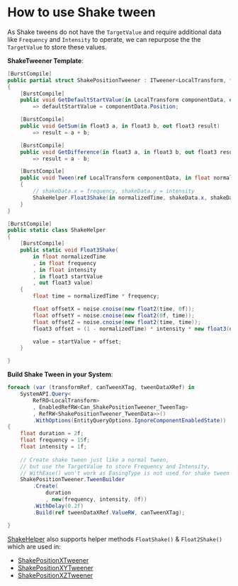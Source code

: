 # How to use Shake tween

As Shake tweens do not have the `TargetValue` and require additional data like `Frequency` and `Intensity` to operate, we can repurpose the the `TargetValue` to store these values.

**ShakeTweener Template**:
```cs
[BurstCompile]
public partial struct ShakePositionTweener : ITweener<LocalTransform, float3>
{
    [BurstCompile]
    public void GetDefaultStartValue(in LocalTransform componentData, out float3 defaultStartValue)
        => defaultStartValue = componentData.Position;

    [BurstCompile]
    public void GetSum(in float3 a, in float3 b, out float3 result)
        => result = a + b;

    [BurstCompile]
    public void GetDifference(in float3 a, in float3 b, out float3 result)
        => result = a - b;

    [BurstCompile]
    public void Tween(ref LocalTransform componentData, in float normalizedTime, EasingType easingType, in float3 startValue, in float3 shakeData)
    {
        // shakeData.x = frequency, shakeData.y = intensity
        ShakeHelper.Float3Shake(in normalizedTime, shakeData.x, shakeData.y, in startValue, out componentData.Position);
    }
}
```

```cs
[BurstCompile]
public static class ShakeHelper
{
    [BurstCompile]
    public static void Float3Shake(
        in float normalizedTime
        , in float frequency
        , in float intensity
        , in float3 startValue
        , out float3 value)
    {
        float time = normalizedTime * frequency;

        float offsetX = noise.cnoise(new float2(time, 0f));
        float offsetY = noise.cnoise(new float2(0f, time));
        float offsetZ = noise.cnoise(new float2(time, time));
        float3 offset = (1 - normalizedTime) * intensity * new float3(offsetX, offsetY, offsetZ);

        value = startValue + offset;
    }

}
```

**Build Shake Tween in your System**:
```cs
foreach (var (transformRef, canTweenXTag, tweenDataXRef) in
    SystemAPI.Query<
        RefRO<LocalTransform>
        , EnabledRefRW<Can_ShakePositionTweener_TweenTag>
        , RefRW<ShakePositionTweener_TweenData>>()
        .WithOptions(EntityQueryOptions.IgnoreComponentEnabledState))
{
    float duration = 2f;
    float frequency = 15f;
    float intensity = 1f;
    
    // Create shake tween just like a normal tween,
    // but use the TargetValue to store Frequency and Intensity,
    // WithEase() won't work as EasingType is not used for shake tween
    ShakePositionTweener.TweenBuilder
        .Create(
            duration
            , new(frequency, intensity, 0f))
        .WithDelay(0.2f)
        .Build(ref tweenDataXRef.ValueRW, canTweenXTag);

}
```

[ShakeHelper](../Utilities/Helpers/ShakeHelper.cs) also supports helper methods `FloatShake()` & `Float2Shake()` which are used in:
- [ShakePositionXTweener](../StandardTweeners/ShakePositionTweeners/ShakePositionTweener.cs)
- [ShakePositionXYTweener](../StandardTweeners/ShakePositionTweeners/ShakePositionXYTweener.cs)
- [ShakePositionXZTweener](../StandardTweeners/ShakePositionTweeners/ShakePositionXZTweener.cs)